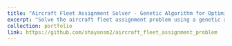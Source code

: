 ```yaml
---
title: "Aircraft Fleet Assignment Solver - Genetic Algorithm for Optimization"
excerpt: "Solve the aircraft fleet assignment problem using a genetic algorithm to optimize fleet allocation and resource utilization."
collection: portfolio
link: https://github.com/shayansm2/aircraft_fleet_assignment_problem
---
```

